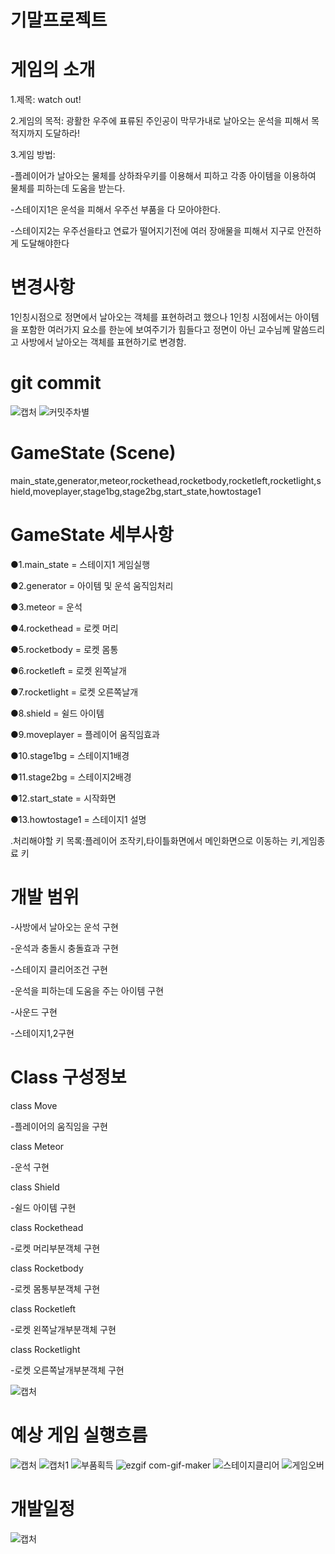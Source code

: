 # 기말프로젝트

# 게임의 소개
1.제목: watch out!


2.게임의 목적: 광활한 우주에 표류된 주인공이 막무가내로 날아오는 운석을 피해서 목적지까지 도달하라!


3.게임 방법:

 -플레이어가 날아오는 물체를 상하좌우키를 이용해서 피하고  각종 아이템을 이용하여 물체를 피하는데 도움을 받는다.
 
 -스테이지1은 운석을 피해서 우주선 부품을 다 모아야한다.
 
 -스테이지2는 우주선을타고 연료가 떨어지기전에 여러 장애물을 피해서 지구로 안전하게 도달해야한다

# 변경사항
 1인칭시점으로 정면에서 날아오는 객체를 표현하려고 했으나 1인칭 시점에서는 아이템을 포함한 여러가지 요소를 한눈에 보여주기가 힘들다고  정면이 아닌
 교수님께 말씀드리고 사방에서 날아오는 객체를 표현하기로 변경함.

# git commit
![캡처](https://user-images.githubusercontent.com/63137718/99939338-2e0b0b80-2dad-11eb-83c1-a264e6c297b3.PNG)
![커밋주차별](https://user-images.githubusercontent.com/63137718/99939251-fe5c0380-2dac-11eb-8731-9a6bd683c4bd.PNG)


# GameState (Scene)
 main_state,generator,meteor,rockethead,rocketbody,rocketleft,rocketlight,shield,moveplayer,stage1bg,stage2bg,start_state,howtostage1
 

# GameState 세부사항
 ●1.main_state = 스테이지1 게임실행

 ●2.generator = 아이템 및 운석 움직임처리

 ●3.meteor = 운석

 ●4.rockethead = 로켓 머리
 
 ●5.rocketbody = 로켓 몸통
 
 ●6.rocketleft = 로켓 왼쪽날개
 
 ●7.rocketlight = 로켓 오른쪽날개
 
 ●8.shield = 쉴드 아이템
 
 ●9.moveplayer = 플레이어 움직임효과
 
 ●10.stage1bg = 스테이지1배경
 
 ●11.stage2bg = 스테이지2배경
 
 ●12.start_state = 시작화면
 
 ●13.howtostage1 = 스테이지1 설명

.처리해야할 키 목록:플레이어 조작키,타이틀화면에서 메인화면으로 이동하는 키,게임종료 키

 # 개발 범위
  -사방에서 날아오는 운석 구현
  
  -운석과 충돌시 충돌효과 구현
  
  -스테이지 클리어조건 구현
  
  -운석을 피하는데 도움을 주는 아이템 구현
  
  -사운드 구현
  
  -스테이지1,2구현
 
 # Class 구성정보
  class Move
  
  -플레이어의 움직임을 구현
  
  class Meteor
  
  -운석 구현
  
  class Shield
  
  -쉴드 아이템 구현
  
  class Rockethead
  
  -로켓 머리부분객체 구현
  
  class Rocketbody
  
  -로켓 몸통부분객체 구현
  
  class Rocketleft
  
  -로켓 왼쪽날개부분객체 구현
  
  class Rocketlight
  
  -로켓 오른쪽날개부분객체 구현
  
 
 ![캡처](https://user-images.githubusercontent.com/63137718/99942354-e5565100-2db2-11eb-9efa-0828a7ccf080.PNG)
 
 

 # 예상 게임 실행흐름
 ![캡처](https://user-images.githubusercontent.com/63137718/99911715-a637e980-2d39-11eb-9a88-4a02049abc59.PNG)
 ![캡처1](https://user-images.githubusercontent.com/63137718/99911717-a89a4380-2d39-11eb-8a4d-8330fb042293.PNG)
 ![부품획득](https://user-images.githubusercontent.com/63137718/99942136-7ed13300-2db2-11eb-8d83-c5d353828028.gif)
 ![ezgif com-gif-maker](https://user-images.githubusercontent.com/63137718/99942362-e8514180-2db2-11eb-87b1-c9820a58e91c.gif)
 ![스테이지클리어](https://user-images.githubusercontent.com/63137718/99942156-8690d780-2db2-11eb-9b21-969799fb5c8a.gif)
 ![게임오버](https://user-images.githubusercontent.com/63137718/99942164-885a9b00-2db2-11eb-9936-dcd803c23f30.gif)


 
 # 개발일정

![캡처](https://user-images.githubusercontent.com/63137718/97064983-222cfd80-15e5-11eb-8dd5-d49330c85b58.PNG)
